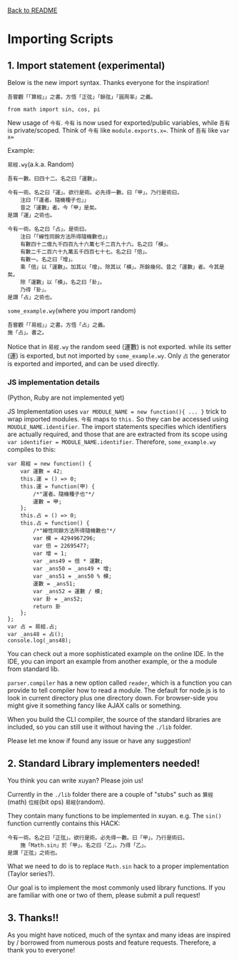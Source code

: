 [Back to README](../README.md)

# Importing Scripts

## 1. Import statement (experimental)

Below is the new import syntax. Thanks everyone for the inspiration!

```
吾嘗觀「「算經」」之書。方悟「正弦」「餘弦」「圓周率」之義。
```

```
from math import sin, cos, pi
```

New usage of `今有`. `今有` is now used for exported/public variables, while `吾有` is private/scoped. Think of `今有` like `module.exports.x=`. Think of `吾有` like `var x=`

Example:

`易經.wy`(a.k.a. Random)

```
吾有一數。曰四十二。名之曰「運數」。

今有一術。名之曰「運」。欲行是術。必先得一數。曰「甲」。乃行是術曰。
	注曰「「運者。隨機種子也」」
	昔之「運數」者。今「甲」是矣。
是謂「運」之術也。

今有一術。名之曰「占」。是術曰。
	注曰「「線性同餘方法所得隨機數也」」
	有數四十二億九千四百九十六萬七千二百九十六。名之曰「模」。
	有數二千二百六十九萬五千四百七十七。名之曰「倍」。
	有數一。名之曰「增」。
	乘「倍」以「運數」。加其以「增」。除其以「模」。所餘幾何。昔之「運數」者。今其是矣。
	除「運數」以「模」。名之曰「卦」。
	乃得「卦」。
是謂「占」之術也。
```

`some_example.wy`(where you import random)

```
吾嘗觀「「易經」」之書。方悟「占」之義。
施「占」。書之。
```

Notice that in `易經.wy` the random seed (運數) is not exported. while its setter (運) is exported, but not imported by `some_example.wy`. Only `占` the generator is exported and imported, and can be used directly.


### JS implementation details

(Python, Ruby are not implemented yet)


JS Implementation uses `var MODULE_NAME = new function(){ ... }` trick to wrap imported modules. `今有` maps to `this.` So they can be accessed using `MOUDLE_NAME.identifier`. The import statements specifies which identifiers are actually required, and those that are are extracted from its scope using `var identifier = MODULE_NAME.identifier`. Therefore, `some_example.wy` compiles to this:

```
var 易經 = new function() {
    var 運數 = 42;
    this.運 = () => 0;
    this.運 = function(甲) {
        /*"運者。隨機種子也"*/
        運數 = 甲;
    };
    this.占 = () => 0;
    this.占 = function() {
        /*"線性同餘方法所得隨機數也"*/
        var 模 = 4294967296;
        var 倍 = 22695477;
        var 增 = 1;
        var _ans49 = 倍 * 運數;
        var _ans50 = _ans49 + 增;
        var _ans51 = _ans50 % 模;
        運數 = _ans51;
        var _ans52 = 運數 / 模;
        var 卦 = _ans52;
        return 卦
    };
};
var 占 = 易經.占;
var _ans48 = 占();
console.log(_ans48);
```

You can check out a more sophisticated example on the online IDE. In the IDE, you can import an example from another example, or the a module from standard lib.

`parser.compiler` has a new option called `reader`, which is a function you can provide to tell compiler how to read a module. The default for node.js is to look in current directory plus one directory down. For browser-side you might give it something fancy like AJAX calls or something.

When you build the CLI compiler, the source of the standard libraries are included, so you can still use it without having the `./lib` folder.

Please let me know if found any issue or have any suggestion!


## 2. Standard Library implementers needed!

You think you can write xuyan? Please join us!

Currently in the `./lib` folder there are a couple of "stubs" such as `算經`(math) `位經`(bit ops) `易經`(random).

They contain many functions to be implemented in xuyan. e.g. The `sin()` function currently contains this HACK:

```
今有一術。名之曰「正弦」。欲行是術。必先得一數。曰「甲」。乃行是術曰。
	施「Math.sin」於「甲」。名之曰「乙」。乃得「乙」。
是謂「正弦」之術也。
```

What we need to do is to replace `Math.sin` hack to a proper implementation (Taylor series?). 

Our goal is to implement the most commonly used library functions. If you are familiar with one or two of them, please submit a pull request!


## 3. Thanks!!

As you might have noticed, much of the syntax and many ideas are inspired by / borrowed from numerous posts and feature requests. Therefore, a thank you to everyone!